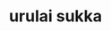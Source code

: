 ---
title: urulai sukka
draft: true
layout: recettes
type: plat
categories:
  - Accompagnement
regime:
  - vegan
  - sans-gluten
region: inde
cuisson: Oui
temperature: Chaud
plate: 100
check: Oui
checkAlwaysOk: false
ingredients:
  sec:
    - title: Lentilles
      quantite: 8
      unit: Kg
  legumes:
    - title: Noix de coco râpée
      quantite: 2
      unit: Kg
    - title: Citron vert
      quantite: 14
      unit: unité
    - title: Pomme de terre
      quantite: 16
      unit: Kg
  sucres:
    - title: sucre de palme
      quantite: 600
      unit: grammes
  epices:
    - title: tamarin liquide
      quantite: 400
      unit: ml
    - title: moutarde graine
      quantite: 200
      unit: grammes
    - title: curry feuilles
      quantite: 100
      unit: unité
    - title: Piment en flocons
      quantite: 40
      unit: grammes
    - title: Curcuma moulu
      quantite: 30
      unit: grammes
    - title: graine de coriandre
      quantite: 200
      unit: grammes
  autres:
    - title: Eau
      quantite: 13
      unit: litre
  lof:
    - title: huile de coco
      quantite: 1.75
      unit: Kg
preparation: >-
  ### Préparation


  Portez
   à ébullition une grande casserole couverte d'eau salée et rassemblez 
  tous les ingrédients et autres équipements avant de commencer. Vous 

  aurez également besoin d'une poêle antiadhésive pour griller les 

  piments, les lentilles et les épices, d'un robot culinaire équipé d'une 

  lame hachoir et d'une grande sauteuse ou poêle.


  Faites
   cuire les pommes de terre le plus rapidement possible. Coupez les 
  pommes de terre en deux et ajoutez-les à l'eau bouillante au fur et à 

  mesure que vous les coupez. Faites attention à ce que l'eau ne vous 

  éclabousse pas lorsque vous les ajoutez dans la casserole. Recouvrez la 

  casserole et remettez l'eau à ébullition. Une fois à ébullition, 

  découvrez et faites bouillir les pommes de terre pendant 18 minutes ou 

  jusqu'à ce qu'elles soient tendres. Bien égoutter et mettre de côté.


  Pendant
   ce temps, préparez la pâte d'épices. Faites fondre environ 900 gr 
   d'huile de coco dans la poêle antiadhésive à feu moyen-vif. Ajoutez les
   piments séchés, les lentilles, les graines de coriandre et de fenugrec,
   et remuez jusqu'à ce que les graines de coriandre crépitent et que les 
  lentilles soient dorées et croustillantes. Baissez le feu pendant que 

  les lentilles grillent pour qu'elles ne brûlent pas. Transférez tous ces
   ingrédients dans le robot culinaire et réservez. Essuyez la poêle, si 
  nécessaire.


  Faire
   griller la noix de coco à feu doux dans la poêle essuyée. Ajoutez-le au
   robot culinaire avec l'eau ( 5 l environ ) et le liquide de tamarin, puis mixez en 
  raclant les parois du bol si nécessaire, jusqu'à ce qu'une pâte 

  grossière et épaisse se forme. Mettre de côté.


  Faites
   fondre 1 cuillère à soupe d'huile de coco à feu moyen-vif dans la 
  sauteuse. Ajoutez les graines de moutarde et remuez jusqu'à ce qu'elles 

  éclatent. Baissez le feu, ajoutez la pâte d'épices et les feuilles de 

  curry et mélangez.


  Ajouter
   environ 8 l d'eau et porter à ébullition. Ajoutez le curcuma, assaisonnez de sel et
   continuez de remuer pendant 5 minutes pour cuire les lentilles dans la 
  pâte d'épices. Surveillez attentivement pour que le mélange ne 

  s'accroche pas et ne brûle pas.


  Ajouter
   les pommes de terre égouttées et remuer jusqu'à ce qu'elles soient 
  enrobées de pâte d'épices. Émiettez le sucre de palme et pressez le jus 

  de citron vert selon votre goût, puis mélangez bien. Ajustez 

  l'assaisonnement avec du sel si nécessaire et servez. 


  \
publishDate: 2025-06-02T16:27:00.000Z
uuid: 5ru2hn6h
titleslug: urulai-sukka_5ru2hn6h
---